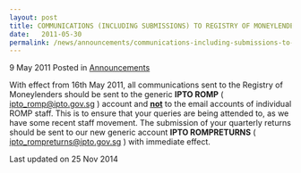 ```yaml
---
layout: post
title: COMMUNICATIONS (INCLUDING SUBMISSIONS) TO REGISTRY OF MONEYLENDERS
date:   2011-05-30
permalink: /news/announcements/communications-including-submissions-to-registry-of-moneylenders
---
```


9 May 2011 Posted in [Announcements](/news/announcements)

With effect from 16th May 2011, all communications sent to the Registry of Moneylenders should be sent to the generic **IPTO ROMP** ( <ipto_romp@ipto.gov.sg> ) account and **<u>not</u>** to the email accounts of individual ROMP staff. This is to ensure that your queries are being attended to, as we have some recent staff movement. The submission of your quarterly returns should be sent to our new generic account **IPTO ROMPRETURNS** ( <ipto_rompreturns@ipto.gov.sg> ) with immediate effect. 

<p class="right-side-updated">Last updated on 25 Nov 2014</p> 
